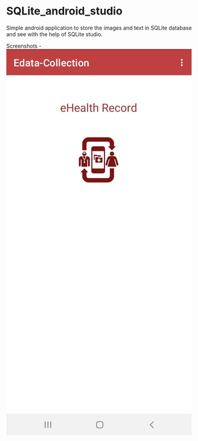 # SQLite_android_studio
Simple android application to store the images and text in SQLite database and see with the help of SQLite studio.


Screenshots -
![alt text](https://github.com/jyotiprajapati98/SQLite_android_studio/blob/master/Screenshots/screen1.jpg)
